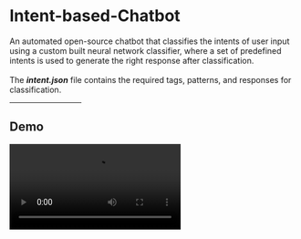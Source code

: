 # Intent-based-Chatbot
An automated open-source chatbot that classifies the intents of user input using a custom built neural network classifier, where a set of predefined intents is used to generate the right response after classification. 
<br><br>
The <strong><i>intent.json</i></strong> file contains the required tags, patterns, and responses for classification.

<hr style="width:25%;">
<h2>Demo</h2>

<video autoplay>
  <source src="https://github.com/eshaan2411/Intent-based-Chatbot/blob/main/samples/chatbot_demo.mp4" type="video/mp4">
</video>
